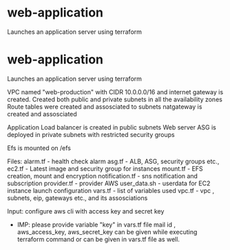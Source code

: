 # web-application
Launches an application server using terraform
# web-application
Launches an application server using terraform

VPC named "web-production"  with CIDR 10.0.0.0/16 and  internet gateway is created.
Created both public and private subnets in all the availability zones
Route tables were created and assosciated to subnets
natgateway is created and assosciated

Application Load balancer is created in public subnets
Web server ASG is deployed in private subnets with restricted security groups

Efs is mounted on /efs 

Files:
  alarm.tf          - health check alarm
  asg.tf            - ALB, ASG, security groups etc.,
	ec2.tf            - Latest image and security group for instances
	mount.tf          - EFS creation, mount and encryption
	notification.tf   - sns notification and subscription
	provider.tf       - provider AWS
	user_data.sh      - userdata for EC2 instance launch configuration
	vars.tf           - list of variables used 
	vpc.tf            - vpc , subnets, eip, gateways etc., and its assosciations
  
Input:
  configure aws cli with access key and secret key
  
* IMP: please provide variable "key" in vars.tf file
  mail id , aws_access_key, aws_secret_key  can be given while executing terraform command or can be given in vars.tf file as well.
  
  
  


